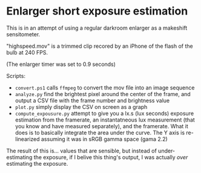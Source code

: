 # Enlarger short exposure estimation

This is in an attempt of using a regular darkroom enlarger as a makeshift sensitometer.

"highspeed.mov" is a trimmed clip recored by an iPhone of the flash of the bulb at 240 FPS.

(The enlarger timer was set to 0.9 seconds)

Scripts:

- `convert.ps1` calls `ffmpeg` to convert the mov file into an image sequence
- `analyze.py` find the brightest pixel around the center of the frame, and output a CSV file with the frame number and brightness value
- `plot.py` simply display the CSV on screen as a graph
- `compute_expousure.py` attempt to give you a lx.s (lux seconds) exposure estimation from the framerate, an instantatneous lux measurement (that you know and have measured separately), and the framerate. What it does is to basically integrate the area under the curve. The Y axis is re-linearized assuming it was in sRGB gamma space (gama 2.2)

The result of this is... values that are sensible, but instead of under-estimating the exposure, if I belive this thing's output, I was actually *over* estimating the exposure.
